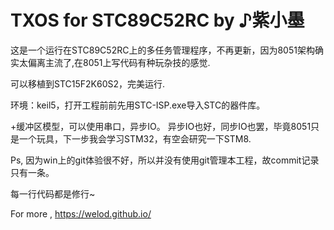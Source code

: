 # TXOS for STC89C52RC by ♪紫小墨

这是一个运行在STC89C52RC上的多任务管理程序，不再更新，因为8051架构确实太偏离主流了,在8051上写代码有种玩杂技的感觉.

可以移植到STC15F2K60S2，完美运行.

环境：keil5，打开工程前前先用STC-ISP.exe导入STC的器件库。

+缓冲区模型，可以使用串口，异步IO。
异步IO也好，同步IO也罢，毕竟8051只是一个玩具，下一步我会学习STM32，有空会研究一下STM8.

Ps, 因为win上的git体验很不好，所以并没有使用git管理本工程，故commit记录只有一条。

每一行代码都是修行~

For more , <https://welod.github.io/>
